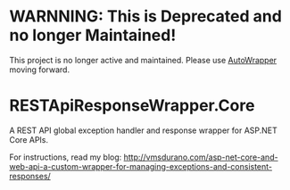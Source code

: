 # WARNNING: This is Deprecated and no longer Maintained! 
This project is no longer active and maintained. Please use [AutoWrapper](https://github.com/proudmonkey/AutoWrapper) moving forward.

# RESTApiResponseWrapper.Core
A REST API global exception handler and response wrapper for ASP.NET Core APIs.

For instructions, read my blog: http://vmsdurano.com/asp-net-core-and-web-api-a-custom-wrapper-for-managing-exceptions-and-consistent-responses/


